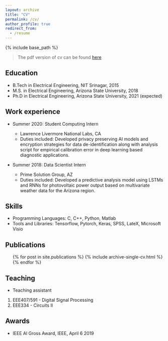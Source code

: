 ```yaml
---
layout: archive
title: "CV"
permalink: /cv/
author_profile: true
redirect_from:
  - /resume
---
```


{% include base_path %}

> The pdf version of cv can be found <a href="{{ base_path }}/files/CV_Sameeksha.pdf">here</a>


## Education

* B.Tech in Electrical Engineering, NIT Srinagar, 2015
* M.S. in Electrical Engineering, Arizona State University, 2018
* Ph.D in Electrical Engineering, Arizona State University, 2021 (expected)

## Work experience

* Summer 2020: Student Computing Intern
  * Lawrence Livermore National Labs, CA
  * Duties included: Developed privacy preserving AI models and encryption strategies for data de-identification along with analysis script for empirical calibration error in deep learning based diagnostic applications.
  <!-- * Supervisor: Professor  -->

* Summer 2018: Data Scientist Intern
  * Prime Solution Group, AZ
  * Duties included: Developed a predictive analysis model using LSTMs and RNNs for photovoltaic power output based on multivariate weather data for the Arizona region.
  <!-- * Supervisor: Professor Hub -->
  
## Skills

* Programming Languages: C, C++, Python, Matlab
* Tools and Libraries: Tensorflow, Pytorch, Keras, SPSS, LateX, Microsoft Visio

## Publications

  <ul>{% for post in site.publications %}
    {% include archive-single-cv.html %}
  {% endfor %}</ul>
  
## Teaching

* Teaching assistant
 1. EEE407/591 - Digital Signal Processing
 1. EEE334 - Circuits II 
  
## Awards

* IEEE Al Gross Award, IEEE, April 6 2019 
